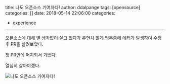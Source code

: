 title: 나도 오픈소스 기여자다!
author: ddalpange
tags: [opensource]
categories: []
date: 2018-05-14 22:06:00
categories:
- experience
---
오픈소스에 대해 별 생각없이 살고 있다가 우연치 않게 업무중에 에러가 발생하여 수정 후 PR을 날려보았다.

첫 PR인데 머지되서 기쁘다.

열심히 살아야겠다.

<!-- more -->

![나도 오픈소스 기여자다!](/images/tui-chart-contribute.png)
<!--stackedit_data:
eyJoaXN0b3J5IjpbLTY2NzU5ODI0NSw0MjE0NzM3MDFdfQ==
-->